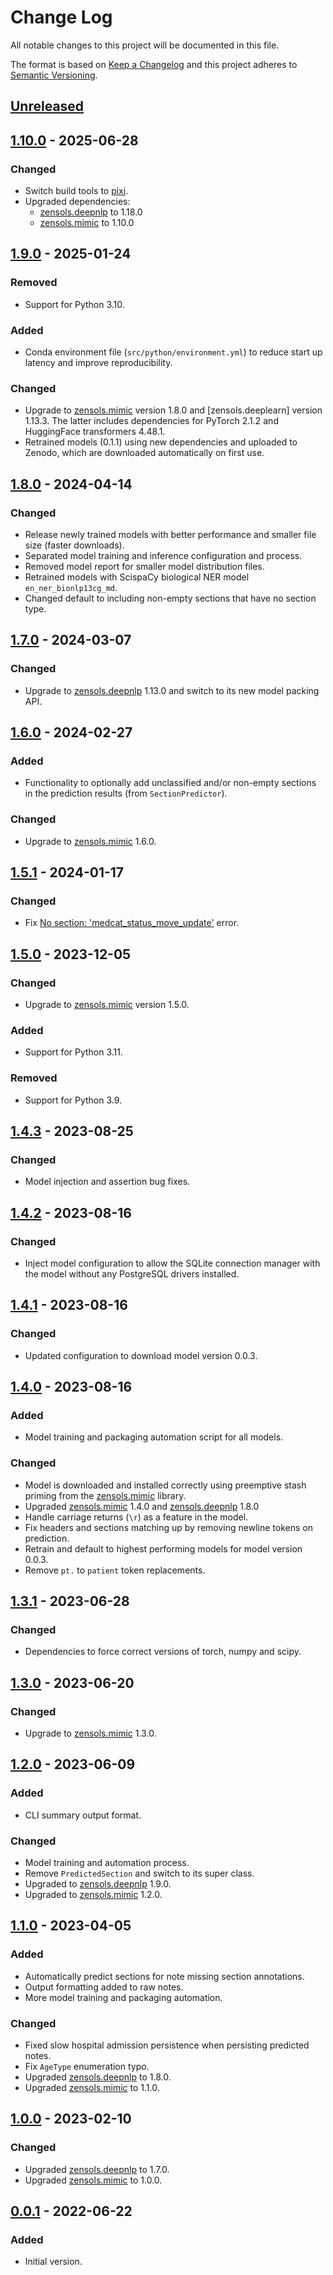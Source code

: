 # Change Log
All notable changes to this project will be documented in this file.

The format is based on [Keep a Changelog](http://keepachangelog.com/)
and this project adheres to [Semantic Versioning](http://semver.org/).


## [Unreleased]


## [1.10.0] - 2025-06-28
### Changed
- Switch build tools to [pixi].
- Upgraded dependencies:
  - [zensols.deepnlp] to 1.18.0
  - [zensols.mimic] to 1.10.0


## [1.9.0] - 2025-01-24
### Removed
- Support for Python 3.10.

### Added
- Conda environment file (`src/python/environment.yml`) to reduce start up
  latency and improve reproducibility.

### Changed
- Upgrade to [zensols.mimic] version 1.8.0 and [zensols.deeplearn] version
  1.13.3.  The latter includes dependencies for PyTorch 2.1.2 and HuggingFace
  transformers 4.48.1.
- Retrained models (0.1.1) using new dependencies and uploaded to Zenodo, which
  are downloaded automatically on first use.


## [1.8.0] - 2024-04-14
### Changed
- Release newly trained models with better performance and smaller file size
  (faster downloads).
- Separated model training and inference configuration and process.
- Removed model report for smaller model distribution files.
- Retrained models with ScispaCy biological NER model `en_ner_bionlp13cg_md`.
- Changed default to including non-empty sections that have no section type.


## [1.7.0] - 2024-03-07
### Changed
- Upgrade to [zensols.deepnlp] 1.13.0 and switch to its new model packing API.


## [1.6.0] - 2024-02-27
### Added
- Functionality to optionally add unclassified and/or non-empty sections in the
  prediction results (from `SectionPredictor`).

### Changed
- Upgrade to [zensols.mimic] 1.6.0.


## [1.5.1] - 2024-01-17
### Changed
- Fix [No section: 'medcat_status_move_update'] error.


## [1.5.0] - 2023-12-05
### Changed
- Upgrade to [zensols.mimic] version 1.5.0.

### Added
- Support for Python 3.11.

### Removed
- Support for Python 3.9.


## [1.4.3] - 2023-08-25
### Changed
- Model injection and assertion bug fixes.


## [1.4.2] - 2023-08-16
### Changed
- Inject model configuration to allow the SQLite connection manager with the
  model without any PostgreSQL drivers installed.


## [1.4.1] - 2023-08-16
### Changed
- Updated configuration to download model version 0.0.3.


## [1.4.0] - 2023-08-16
### Added
- Model training and packaging automation script for all models.

### Changed
- Model is downloaded and installed correctly using preemptive stash priming
  from the [zensols.mimic] library.
- Upgraded [zensols.mimic] 1.4.0 and [zensols.deepnlp] 1.8.0
- Handle carriage returns (`\r`) as a feature in the model.
- Fix headers and sections matching up by removing newline tokens on
  prediction.
- Retrain and default to highest performing models for model version 0.0.3.
- Remove `pt.` to `patient` token replacements.


## [1.3.1] - 2023-06-28
### Changed
- Dependencies to force correct versions of torch, numpy and scipy.


## [1.3.0] - 2023-06-20
### Changed
- Upgrade to [zensols.mimic] 1.3.0.


## [1.2.0] - 2023-06-09
### Added
- CLI summary output format.

### Changed
- Model training and automation process.
- Remove `PredictedSection` and switch to its super class.
- Upgraded to [zensols.deepnlp] 1.9.0.
- Upgraded to [zensols.mimic] 1.2.0.


## [1.1.0] - 2023-04-05
### Added
- Automatically predict sections for note missing section annotations.
- Output formatting added to raw notes.
- More model training and packaging automation.

### Changed
- Fixed slow hospital admission persistence when persisting predicted notes.
- Fix `AgeType` enumeration typo.
- Upgraded [zensols.deepnlp] to 1.8.0.
- Upgraded [zensols.mimic] to 1.1.0.


## [1.0.0] - 2023-02-10
### Changed
- Upgraded [zensols.deepnlp] to 1.7.0.
- Upgraded [zensols.mimic] to 1.0.0.


## [0.0.1] - 2022-06-22
### Added
- Initial version.


<!-- links -->
[Unreleased]: https://github.com/plandes/mimicsid/compare/v1.10.0...HEAD
[1.10.0]: https://github.com/plandes/mimicsid/compare/v1.9.0...v1.10.0
[1.9.0]: https://github.com/plandes/mimicsid/compare/v1.8.0...v1.9.0
[1.8.0]: https://github.com/plandes/mimicsid/compare/v1.7.0...v1.8.0
[1.7.0]: https://github.com/plandes/mimicsid/compare/v1.6.0...v1.7.0
[1.6.0]: https://github.com/plandes/mimicsid/compare/v1.5.1...v1.6.0
[1.5.1]: https://github.com/plandes/mimicsid/compare/v1.5.0...v1.5.1
[1.5.0]: https://github.com/plandes/mimicsid/compare/v1.4.3...v1.5.0
[1.4.3]: https://github.com/plandes/mimicsid/compare/v1.4.2...v1.4.3
[1.4.2]: https://github.com/plandes/mimicsid/compare/v1.4.1...v1.4.2
[1.4.1]: https://github.com/plandes/mimicsid/compare/v1.4.0...v1.4.1
[1.4.0]: https://github.com/plandes/mimicsid/compare/v1.3.1...v1.4.0
[1.3.1]: https://github.com/plandes/mimicsid/compare/v1.3.0...v1.3.1
[1.3.0]: https://github.com/plandes/mimicsid/compare/v1.2.0...v1.3.0
[1.2.0]: https://github.com/plandes/mimicsid/compare/v1.1.0...v1.2.0
[1.1.0]: https://github.com/plandes/mimicsid/compare/v1.0.0...v1.1.0
[1.0.0]: https://github.com/plandes/mimicsid/compare/v0.0.1...v1.0.0
[0.0.1]: https://github.com/plandes/mimicsid/compare/v0.0.0...v0.0.1

[zensols.deepnlp]: https://github.com/plandes/deepnlp
[zensols.mimic]: https://github.com/plandes/mimic
[No section: 'medcat_status_move_update']: https://github.com/plandes/mimicsid/issues/2
[pixi]: https://pixi.sh
